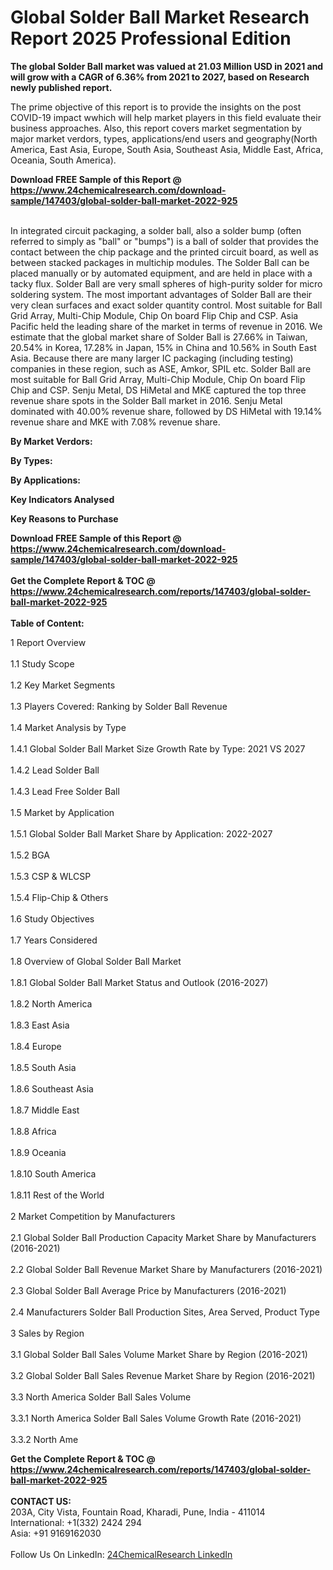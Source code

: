 <h1>Global Solder Ball Market Research Report 2025 Professional Edition</h1><p><strong>The global Solder Ball market was valued at 21.03 Million USD in 2021 and will grow with a CAGR of 6.36% from 2021 to 2027, based on Research newly published report.</strong></p><p>
The prime objective of this report is to provide the insights on the post COVID-19 impact wwhich will help market players in this field evaluate their business approaches. Also, this report covers market segmentation by major market verdors, types, applications/end users and geography(North America, East Asia, Europe, South Asia, Southeast Asia, Middle East, Africa, Oceania, South America).</p><p>
</p><div><b>Download FREE Sample of this Report @ 
            <a href="https://www.24chemicalresearch.com/download-sample/147403/global-solder-ball-market-2022-925">
            https://www.24chemicalresearch.com/download-sample/147403/global-solder-ball-market-2022-925</a></b></div><br><p>In integrated circuit packaging, a solder ball, also a solder bump (often referred to simply as "ball" or "bumps") is a ball of solder that provides the contact between the chip package and the printed circuit board, as well as between stacked packages in multichip modules. The Solder Ball can be placed manually or by automated equipment, and are held in place with a tacky flux. Solder Ball are very small spheres of high-purity solder for micro soldering system. The most important advantages of Solder Ball are their very clean surfaces and exact solder quantity control. Most suitable for Ball Grid Array, Multi-Chip Module, Chip On board Flip Chip and CSP. Asia Pacific held the leading share of the market in terms of revenue in 2016. We estimate that the global market share of Solder Ball is 27.66% in Taiwan, 20.54% in Korea, 17.28% in Japan, 15% in China and 10.56% in South East Asia. Because there are many larger IC packaging (including testing) companies in these region, such as ASE, Amkor, SPIL etc. Solder Ball are most suitable for Ball Grid Array, Multi-Chip Module, Chip On board Flip Chip and CSP. Senju Metal, DS HiMetal and MKE captured the top three revenue share spots in the Solder Ball market in 2016. Senju Metal dominated with 40.00% revenue share, followed by DS HiMetal with 19.14% revenue share and MKE with 7.08% revenue share.</p><p>
</p><p><strong>By Market Verdors:</strong></p><p>
</p><p>
</p><p></p><p>
<strong>By Types:</strong></p><p>
</p><p>
</p><p></p><p>
<strong>By Applications:</strong></p><p>
</p><p>
</p><p></p><p>
<strong>Key Indicators Analysed</strong></p><p>
</p><p>
</p><p></p><p>
<strong>Key Reasons to Purchase</strong></p><p>
</p><div><b>Download FREE Sample of this Report @ 
            <a href="https://www.24chemicalresearch.com/download-sample/147403/global-solder-ball-market-2022-925">
            https://www.24chemicalresearch.com/download-sample/147403/global-solder-ball-market-2022-925</a></b></div><br><div><b>Get the Complete Report & TOC @ 
            <a href="https://www.24chemicalresearch.com/reports/147403/global-solder-ball-market-2022-925">
            https://www.24chemicalresearch.com/reports/147403/global-solder-ball-market-2022-925</a></b></div><br>
            <b>Table of Content:</b><p>1 Report Overview<br />
<br>1.1 Study Scope<br />
<br>1.2 Key Market Segments<br />
<br>1.3 Players Covered: Ranking by Solder Ball Revenue<br />
<br>1.4 Market Analysis by Type<br />
<br>1.4.1 Global Solder Ball Market Size Growth Rate by Type: 2021 VS 2027<br />
<br>1.4.2 Lead Solder Ball<br />
<br>1.4.3 Lead Free Solder Ball<br />
<br>1.5 Market by Application<br />
<br>1.5.1 Global Solder Ball Market Share by Application: 2022-2027<br />
<br>1.5.2 BGA<br />
<br>1.5.3 CSP & WLCSP<br />
<br>1.5.4 Flip-Chip & Others<br />
<br>1.6 Study Objectives<br />
<br>1.7 Years Considered<br />
<br>1.8 Overview of Global Solder Ball Market<br />
<br>1.8.1 Global Solder Ball Market Status and Outlook (2016-2027)<br />
<br>1.8.2 North America<br />
<br>1.8.3 East Asia<br />
<br>1.8.4 Europe<br />
<br>1.8.5 South Asia<br />
<br>1.8.6 Southeast Asia<br />
<br>1.8.7 Middle East<br />
<br>1.8.8 Africa<br />
<br>1.8.9 Oceania<br />
<br>1.8.10 South America<br />
<br>1.8.11 Rest of the World<br />
<br>2 Market Competition by Manufacturers<br />
<br>2.1 Global Solder Ball Production Capacity Market Share by Manufacturers (2016-2021)<br />
<br>2.2 Global Solder Ball Revenue Market Share by Manufacturers (2016-2021)<br />
<br>2.3 Global Solder Ball Average Price by Manufacturers (2016-2021)<br />
<br>2.4 Manufacturers Solder Ball Production Sites, Area Served, Product Type<br />
<br>3 Sales by Region<br />
<br>3.1 Global Solder Ball Sales Volume Market Share by Region (2016-2021)<br />
<br>3.2 Global Solder Ball Sales Revenue Market Share by Region (2016-2021)<br />
<br>3.3 North America Solder Ball Sales Volume<br />
<br>3.3.1 North America Solder Ball Sales Volume Growth Rate (2016-2021)<br />
<br>3.3.2 North Ame</p><div><b>Get the Complete Report & TOC @ 
            <a href="https://www.24chemicalresearch.com/reports/147403/global-solder-ball-market-2022-925">
            https://www.24chemicalresearch.com/reports/147403/global-solder-ball-market-2022-925</a></b></div><br><b>CONTACT US:</b><br>
            203A, City Vista, Fountain Road, Kharadi, Pune, India - 411014<br>
            International: +1(332) 2424 294<br>
            Asia: +91 9169162030 <br><br>
            Follow Us On LinkedIn: <a href="https://www.linkedin.com/company/24chemicalresearch/">24ChemicalResearch LinkedIn</a>